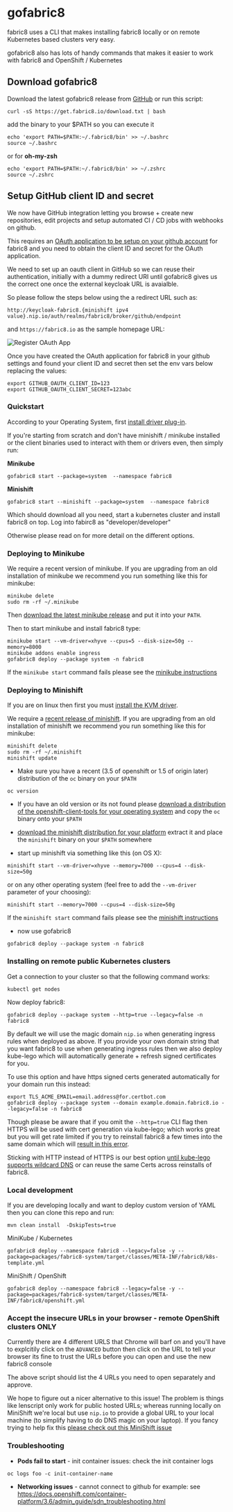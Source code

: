 # gofabric8

fabric8 uses a CLI that makes installing fabric8 locally or on remote Kubernetes based clusters very easy.

gofabric8 also has lots of handy commands that makes it easier to work with fabric8 and OpenShift / Kubernetes

## Download gofabric8

Download the latest gofabric8 release from [GitHub](https://github.com/fabric8io/gofabric8/releases/latest/) or run this script:
```
curl -sS https://get.fabric8.io/download.txt | bash
```
add the binary to your $PATH so you can execute it
```
echo 'export PATH=$PATH:~/.fabric8/bin' >> ~/.bashrc
source ~/.bashrc
```
or for __oh-my-zsh__
```
echo 'export PATH=$PATH:~/.fabric8/bin' >> ~/.zshrc
source ~/.zshrc
```

## Setup GitHub client ID and secret

We now have GitHub integration letting you browse + create new repositories, edit projects and setup automated CI / CD jobs with webhooks on github.

This requires an [OAuth application to be setup on your github account](https://developer.github.com/apps/building-integrations/setting-up-and-registering-oauth-apps/registering-oauth-apps/) for fabric8 and you need to obtain the client ID and secret for the OAuth application.

We need to set up an oauth client in GitHub so we can reuse their authentication, initially with a dummy redirect URI until gofabric8 gives us the correct one once the external keycloak URL is avaialble.

So please follow the steps below using the a redirect URL such as:
```
http://keycloak-fabric8.{minishift ipv4 value}.nip.io/auth/realms/fabric8/broker/github/endpoint
```

and `https://fabric8.io` as the sample homepage URL:


![Register OAuth App](./images/register-oauth.png)


Once you have created the OAuth application for fabric8 in your github settings and found your client ID and secret then set the env vars below replacing the values:

```
export GITHUB_OAUTH_CLIENT_ID=123
export GITHUB_OAUTH_CLIENT_SECRET=123abc
```

### Quickstart

According to your Operating System, first [install driver plug-in](https://github.com/minishift/minishift/blob/master/docs/source/getting-started/setting-up-driver-plugin.adoc#setting-up-the-driver-plug-in).

If you're starting from scratch and don't have minishift / minikube installed or the client binaries used to interact with them or drivers even, then simply run:

__Minikube__
```
gofabric8 start --package=system  --namespace fabric8
```
__Minishift__
```
gofabric8 start --minishift --package=system  --namespace fabric8
```

Which should download all you need, start a kubernetes cluster and install fabric8 on top. Log into fabirc8 as "developer/developer"

Otherwise please read on for more detail on the different options.


### Deploying to Minikube

We require a recent version of minikube. If you are upgrading from an old installation of minikube we recommend you run something like this for minikube:

```
minikube delete
sudo rm -rf ~/.minikube
```

Then [download the latest minikube release](https://github.com/kubernetes/minikube/releases) and put it into your `PATH`.

Then to start minikube and install fabric8 type:

```
minikube start --vm-driver=xhyve --cpus=5 --disk-size=50g --memory=8000
minikube addons enable ingress
gofabric8 deploy --package system -n fabric8
```

If the `minikube start` command fails please see the [minikube instructions](https://github.com/kubernetes/minikube#quickstart)


### Deploying to Minishift

If you are on linux then first you must [install the KVM driver](https://github.com/minishift/minishift/blob/master/docs/source/getting-started/setting-up-driver-plugin.adoc#kvm-driver-install).

We require a [recent release of minishift](https://github.com/minishift/minishift/releases). If you are upgrading from an old installation of minishift we recommend you run something like this for minikube:

```
minishift delete
sudo rm -rf ~/.minishift
minishift update
```

* Make sure you have a recent (3.5 of openshift or 1.5 of origin later) distribution of the `oc` binary on your `$PATH`
```
oc version
```

* If you have an old version or its not found please [download a distribution of the openshift-client-tools for your operating system](https://github.com/openshift/origin/releases/latest/) and copy the `oc` binary onto your `$PATH`

* [download the minishift distribution for your platform](https://github.com/minishift/minishift/releases) extract it and place the `minishift` binary on your `$PATH` somewhere
* start up minishift via something like this (on OS X):

```
minishift start --vm-driver=xhyve --memory=7000 --cpus=4 --disk-size=50g
```
or on any other operating system (feel free to add the `--vm-driver` parameter of your choosing):

```
minishift start --memory=7000 --cpus=4 --disk-size=50g
```

If the `minishift start` command fails please see the [minishift instructions](https://docs.openshift.org/latest/minishift/getting-started/index.html)

* now use gofabric8

```
gofabric8 deploy --package system -n fabric8
```


### Installing on remote public Kubernetes clusters

Get a connection to your cluster so that the following command works:
```
kubectl get nodes
```
Now deploy fabric8:
```
gofabric8 deploy --package system --http=true --legacy=false -n fabric8
```
By default we will use the magic domain `nip.io` when generating ingress rules when deployed as above.  If you provide your own domain string that you want fabric8 to use when generating ingress rules then we also deploy kube-lego which will automatically generate + refresh signed certificates for you.

To use this option and have https signed certs generated automatically for your domain run this instead:
```
export TLS_ACME_EMAIL=email.address@for.certbot.com
gofabric8 deploy --package system --domain example.domain.fabric8.io --legacy=false -n fabric8
```

Though please be aware that if you omit the `--http=true` CLI flag then HTTPS will be used with cert generation via kube-lego; which works great but you will get rate limited if you try to reinstall fabric8 a few times into the same domain which will [result in this error](https://github.com/fabric8-services/fabric8-auth/issues/105). 

Sticking with HTTP instead of HTTPS is our best option [until kube-lego supports wildcard DNS](https://letsencrypt.org/2017/07/06/wildcard-certificates-coming-jan-2018.html) or can reuse the same Certs across reinstalls of fabric8. 


### Local development

If you are developing locally and want to deploy custom version of YAML then you can clone this repo and run:

```
mvn clean install  -DskipTests=true
```
MiniKube / Kubernetes 
```
gofabric8 deploy --namespace fabric8 --legacy=false -y --package=packages/fabric8-system/target/classes/META-INF/fabric8/k8s-template.yml
```
MiniShift / OpenShift
```
gofabric8 deploy --namespace fabric8 --legacy=false -y --package=packages/fabric8-system/target/classes/META-INF/fabric8/openshift.yml
```

### Accept the insecure URLs in your browser - remote OpenShift clusters ONLY

Currently there are 4 different URLS that Chrome will barf on and you'll have to explcitily click on the `ADVANCED` button then click on the URL to tell your browser its fine to trust the URLs before you can open and use the new fabric8 console

The above script should list the 4 URLs you need to open separately and approve.

We hope to figure out a nicer alternative to this issue! The problem is things like lenscript only work for public hosted URLs; whereas running locally on MiniShift we're local but use `nip.io` to provide a global URL to your local machine (to simplify having to do DNS magic on your laptop). If you fancy trying to help fix this [please check out this MiniShift issue](https://github.com/minishift/minishift/issues/1031)

### Troubleshooting

* __Pods fail to start__ - init container issues: check the init container logs
```
oc logs foo -c init-container-name
```
* __Networking issues__ - cannot connect to github for example: see https://docs.openshift.com/container-platform/3.6/admin_guide/sdn_troubleshooting.html
